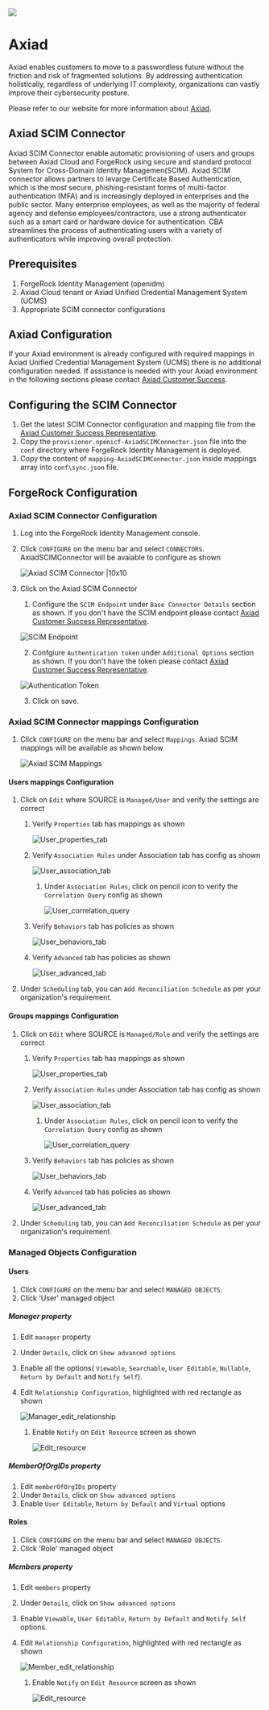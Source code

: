    <img src="images/axiad_logo.png" align="center">
 

# Axiad

Axiad enables customers to move to a passwordless future without the friction and risk of fragmented solutions. By addressing authentication holistically, regardless of underlying IT complexity, organizations can vastly improve their cybersecurity posture.

Please refer to our website for more information about [Axiad](https://www.axiad.com/).

## Axiad SCIM Connector

Axiad SCIM Connector enable automatic provisioning of users and groups between Axiad Cloud and ForgeRock using secure and standard protocol System for Cross-Domain Identity Managemen(SCIM). Axiad SCIM connector allows partners to levarge Certificate Based Authentication, which is the most secure, phishing-resistant forms of multi-factor authentication (MFA) and is increasingly deployed in enterprises and the public sector. Many enterprise employees, as well as the majority of federal agency and defense employees/contractors, use a strong authenticator such as a smart card or hardware device for authentication. CBA streamlines the process of authenticating users with a variety of authenticators while improving overall protection.

## Prerequisites

1. ForgeRock Identity Management (openidm)
1. Axiad Cloud tenant or Axiad Unified Credential Management System (UCMS)
1. Appropriate SCIM connector configurations

## Axiad Configuration

If your Axiad environment is already configured with required mappings in Axiad Unified Credential Management System (UCMS) there is no additional configuration needed. If assistance is needed with your Axiad environment in the following sections please contact [Axiad Customer Success](mailto:customer.success@axiad.com).

## Configuring the SCIM Connector

1. Get the latest SCIM Connector configuration and mapping file from the [Axiad Customer Success Representative](mailto:customer.success@axiad.com).
2. Copy the `provisioner.openicf-AxiadSCIMConnector.json` file into the `conf` directory where ForgeRock Identity Management is deployed.
3. Copy the content of `mapping-AxiadSCIMConnector.json` inside mappings array into `conf\sync.json` file.

## ForgeRock Configuration

### __Axiad SCIM Connector Configuration__
1. Log into the ForgeRock Identity Management console.
2. Click `CONFIGURE` on the menu bar and select `CONNECTORS`. AxiadSCIMConnector will be avaiable to configure as shown
  
   ![Axiad SCIM Connector |10x10](./images/Axiad_SCIM_Connector.png)
4. Click on the Axiad SCIM Connector
   1. Configure the `SCIM Endpoint` under `Base Connector Details` section as shown. If you don't have the SCIM endpoint please contact [Axiad Customer Success Representative](mailto:customer.success@axiad.com).
  
   ![SCIM Endpoint](./images/SCIM_endpoint_config.png)

   2. Confgiure `Authentication token` under `Additional Options` section as shown. If you don't have the token please contact [Axiad Customer Success Representative](mailto:customer.success@axiad.com).
  
   ![Authentication Token](./images/Authentication_token_config.png)

   3. Click on save.

### Axiad SCIM Connector mappings Configuration   
1. Click `CONFIGURE` on the menu bar and select `Mappings`. Axiad SCIM mappings will be available as shown below
  
   ![Axiad SCIM Mappings](./images/Axiad_SCIM_Mappings.png)

#### Users mappings Configuration 

1. Click on `Edit` where SOURCE is `Managed/User` and verify the settings are correct
   1. Verify `Properties` tab has mappings as shown
  
      ![User_properties_tab](./images/users_mapping/User_properties_tab.png)
   2. Verify `Association Rules` under Association tab has config as shown
  
      ![User_association_tab](./images/users_mapping/User_association_tab.png)
      1. Under `Association Rules`, click on pencil icon to verify the `Correlation Query` config as shown
  
         ![User_correlation_query](./images/users_mapping/User_correlation_query.png)
   3. Verify `Behaviors` tab has policies as shown
  
      ![User_behaviors_tab](./images/users_mapping/User_behaviors_tab.png)
   4. Verify `Advanced` tab has policies as shown 
  
      ![User_advanced_tab](./images/users_mapping/User_advanced_tab.png)  
       
2. Under `Scheduling` tab, you can `Add Reconciliation Schedule` as per your organization's requirement.

#### Groups mappings Configuration

1. Click on `Edit` where SOURCE is `Managed/Role` and verify the settings are correct
   1. Verify `Properties` tab has mappings as shown
  
      ![User_properties_tab](./images/groups_mapping/Group_properties_tab.png)
   2. Verify `Association Rules` under Association tab has config as shown
  
      ![User_association_tab](./images/groups_mapping/Group_association_tab.png)
      1. Under `Association Rules`, click on pencil icon to verify the `Correlation Query` config as shown
  
         ![User_correlation_query](./images/groups_mapping/Group_correlation_query.png)
   3. Verify `Behaviors` tab has policies as shown
  
      ![User_behaviors_tab](./images/groups_mapping/Group_behaviors_tab.png)
   4. Verify `Advanced` tab has policies as shown 
  
      ![User_advanced_tab](./images/groups_mapping/Group_advanced_tab.png)  
       
2. Under `Scheduling` tab, you can `Add Reconciliation Schedule` as per your organization's requirement.

### Managed Objects Configuration

#### **Users**
1. Click `CONFIGURE` on the menu bar and select `MANAGED OBJECTS`.
2. Click 'User' managed object

##### Manager property

1. Edit `manager` property 
2. Under `Details`, click on `Show advanced options`
3. Enable all the options( `Viewable`, `Searchable`, `User Editable`, `Nullable`, `Return by Default` and `Notify Self`).
4. Edit `Relationship Configuration`, highlighted with red rectangle as shown

    ![Manager_edit_relationship](./images/users_mapping/Manager_edit_relationship.png)

   1. Enable `Notify` on `Edit Resource` screen as shown

      ![Edit_resource](./images/users_mapping/Edit_resource.png)

##### MemberOfOrgIDs property
1. Edit `memberOfOrgIDs` property
2. Under `Details`, click on `Show advanced options`
3. Enable `User Editable`, `Return by Default` and `Virtual` options

#### Roles
1. Click `CONFIGURE` on the menu bar and select `MANAGED OBJECTS`.
2. Click 'Role' managed object

##### Members property

1. Edit `members` property 
2. Under `Details`, click on `Show advanced options`
3. Enable `Viewable`, `User Editable`, `Return by Default` and `Notify Self` options.
4. Edit `Relationship Configuration`, highlighted with red rectangle as shown

    ![Member_edit_relationship](./images/groups_mapping/Member_edit_relationship.png)

   1. Enable `Notify` on `Edit Resource` screen as shown

      ![Edit_resource](./images/groups_mapping/Edit_resource.png)